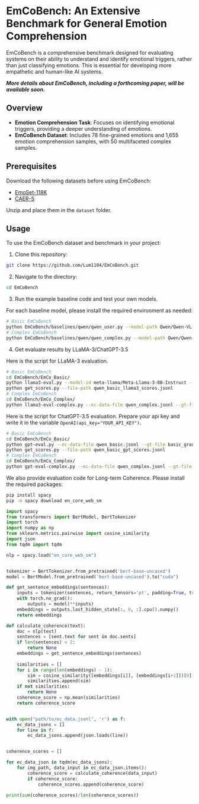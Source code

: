 # EmCoBench: An Extensive Benchmark for General Emotion Comprehension

EmCoBench is a comprehensive benchmark designed for evaluating systems on their ability to understand and identify emotional triggers, rather than just classifying emotions. This is essential for developing more empathetic and human-like AI systems.

***More details about EmCoBench, including a forthcoming paper, will be available soon.***

## Overview

- **Emotion Comprehension Task**: Focuses on identifying emotional triggers, providing a deeper understanding of emotions.
- **EmCoBench Dataset**: Includes 78 fine-grained emotions and 1,655 emotion comprehension samples, with 50 multifaceted complex samples.

## Prerequisites

Download the following datasets before using EmCoBench:
- [EmoSet-118K](https://vcc.tech/EmoSet)
- [CAER-S](https://caer-dataset.github.io/)

Unzip and place them in the `dataset` folder.

## Usage

To use the EmCoBench dataset and benchmark in your project:

1. Clone this repository:
```bash
git clone https://github.com/Lum1104/EmCoBench.git
```

2. Navigate to the directory:
```bash
cd EmCoBench
```

3. Run the example baseline code and test your own models.

For each baseline model, please install the required environment as needed:
```bash
# Basic EmCoBench
python EmCoBench/baselines/qwen/qwen_user.py --model-path Qwen/Qwen-VL-Chat --input-json EmCoBench/EmCo_Basic/user.jsonl --output-json EmCoBench/EmCo_Basic/qwen_basic.jsonl --image-path datasets/
# Complex EmCoBench
python EmCoBench/baselines/qwen/qwen_complex.py --model-path Qwen/Qwen-VL-Chat --input-json EmCo_Complex/ec_complex.jsonl --output-json EmCoBench/EmCo_Complex/qwen_complex.jsonl --image-path datasets/
```
4. Get evaluate results by LLaMA-3/ChatGPT-3.5

Here is the script for LLaMA-3 evaluation.
```bash
# Basic EmCoBench
cd EmCoBench/EmCo_Basic/
python llama3-eval.py --model-id meta-llama/Meta-Llama-3-8B-Instruct --ec-data-file qwen_basic.jsonl --gt-file basic_ground_truth.json --output-file qwen_basic_scores_llama3.jsonl
python get_scores.py --file-path qwen_basic_llama3_scores.jsonl
# Complex EmCoBench
cd EmCoBench/EmCo_Complex/
python llama3-eval-complex.py --ec-data-file qwen_complex.jsonl --gt-file ec_complex.jsonl --output-file qwen_complex_llama3_scores.jsonl --model-id meta-llama/Meta-Llama-3-8B-Instruct
```

Here is the script for ChatGPT-3.5 evaluation. Prepare your api key and write it in the variable `OpenAI(api_key="YOUR_API_KEY")`.
```bash
# Basic EmCoBench
cd EmCoBench/EmCo_Basic/
python gpt-eval.py --ec-data-file qwen_basic.jsonl --gt-file basic_ground_truth.json --output-file qwen_basic_scores_gpt.jsonl
python get_scores.py --file-path qwen_basic_gpt_scores.jsonl
# Complex EmCoBench
cd EmCoBench/EmCo_Complex/
python gpt-eval-complex.py --ec-data-file qwen_complex.jsonl --gt-file ec_complex.jsonl --output-file qwen_complex_gpt_scores.jsonl
```

We also provide evaluation code for Long-term Coherence. Please install the required packages:
```bash
pip install spacy
pip -m spacy download en_core_web_sm
```

```python
import spacy
from transformers import BertModel, BertTokenizer
import torch
import numpy as np
from sklearn.metrics.pairwise import cosine_similarity
import json
from tqdm import tqdm

nlp = spacy.load("en_core_web_sm")


tokenizer = BertTokenizer.from_pretrained('bert-base-uncased')
model = BertModel.from_pretrained('bert-base-uncased').to("cuda")

def get_sentence_embeddings(sentences):
    inputs = tokenizer(sentences, return_tensors='pt', padding=True, truncation=True).to("cuda")
    with torch.no_grad():
        outputs = model(**inputs)
    embeddings = outputs.last_hidden_state[:, 0, :].cpu().numpy()
    return embeddings

def calculate_coherence(text):
    doc = nlp(text)
    sentences = [sent.text for sent in doc.sents]
    if len(sentences) < 2:
        return None
    embeddings = get_sentence_embeddings(sentences)
    
    similarities = []
    for i in range(len(embeddings) - 1):
        sim = cosine_similarity([embeddings[i]], [embeddings[i+1]])[0][0]
        similarities.append(sim)
    if not similarities:
        return None
    coherence_score = np.mean(similarities)
    return coherence_score


with open("path/to/ec_data.jsonl", 'r') as f:
    ec_data_jsons = []
    for line in f:
        ec_data_jsons.append(json.loads(line))


coherence_scores = []

for ec_data_json in tqdm(ec_data_jsons):
    for img_path, data_input in ec_data_json.items():
        coherence_score = calculate_coherence(data_input)
        if coherence_score:
            coherence_scores.append(coherence_score)

print(sum(coherence_scores)/len(coherence_scores))
```
